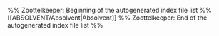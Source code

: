 %% Zoottelkeeper: Beginning of the autogenerated index file list %%
[[ABSOLVENT/Absolvent|Absolvent]]
%% Zoottelkeeper: End of the autogenerated index file list %%
